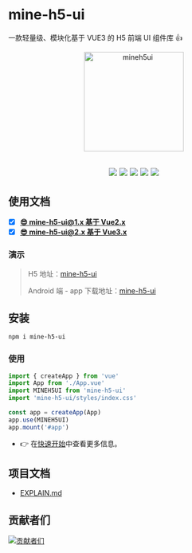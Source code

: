 # mine-h5-ui

一款轻量级、模块化基于 VUE3 的 H5 前端 UI 组件库 👍

<p align="center">
    <a href="https://mineh5ui.biaov.cn/v2">
        <img src="https://mineh5ui.biaov.cn/v2/logo.svg" width="200px" title="mineh5ui" alt="mineh5ui">
    </a>
</p>

<h2 align="center">
  <a href="https://mineh5ui.biaov.cn/v2"><img src="https://img.shields.io/npm/v/mine-h5-ui.svg?logo=npm" /></a>
  <a href="https://www.npmjs.com/package/mine-h5-ui"><img src="https://img.shields.io/npm/dt/mine-h5-ui?logo=Markdown" /></a>
  <a href="https://www.npmjs.com/package/mine-h5-ui"><img src="https://packagephobia.com/badge?p=mine-h5-ui" /></a>
  <a href="https://github.com/biaov/mine-h5-ui/blob/main/LICENSE"><img src="https://img.shields.io/github/license/biaov/mine-h5-ui.svg?logo=Unlicense" /></a>
  <a href="https://github.com/biaov/mine-h5-ui/blob/main/.eslintrc.js"><img src="https://img.shields.io/badge/eslint-prettier-blue?logo=eslint" /></a>
</h2>

## 使用文档

- [x] **[😎 mine-h5-ui@1.x 基于 Vue2.x](https://mineh5ui.biaov.cn/)**
- [x] **[😎 mine-h5-ui@2.x 基于 Vue3.x](https://mineh5ui.biaov.cn/v2)**

### 演示

> H5 地址：[mine-h5-ui](https://mineh5ui.biaov.cn/v2/)
>
> Android 端 - app 下载地址：[mine-h5-ui](https://github.com/biaov/mine-h5-ui/releases)

## 安装

```sh
npm i mine-h5-ui
```

### 使用

```js
import { createApp } from 'vue'
import App from './App.vue'
import MINEH5UI from 'mine-h5-ui'
import 'mine-h5-ui/styles/index.css'

const app = createApp(App)
app.use(MINEH5UI)
app.mount('#app')
```

- 👉 在[快速开始](https://mineh5ui.biaov.cn/v2/doc/start)中查看更多信息。

## 项目文档

- [EXPLAIN.md](https://github.com/biaov/mine-h5-ui/blob/main/EXPLAIN.md)

## 贡献者们

[![贡献者们](https://contrib.rocks/image?repo=biaov/mine-h5-ui)](https://github.com/biaov/mine-h5-ui/graphs/contributors)
